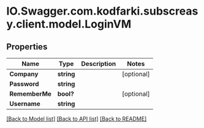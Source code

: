 # IO.Swagger.com.kodfarki.subscreasy.client.model.LoginVM
## Properties

Name | Type | Description | Notes
------------ | ------------- | ------------- | -------------
**Company** | **string** |  | [optional] 
**Password** | **string** |  | 
**RememberMe** | **bool?** |  | [optional] 
**Username** | **string** |  | 

[[Back to Model list]](../README.md#documentation-for-models) [[Back to API list]](../README.md#documentation-for-api-endpoints) [[Back to README]](../README.md)


